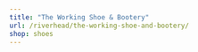 ```yaml
---
title: "The Working Shoe & Bootery"
url: /riverhead/the-working-shoe-and-bootery/
shop: shoes
---
```

